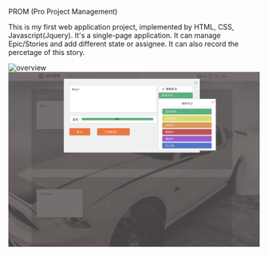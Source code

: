 PROM (Pro Project Management)


This is my first web application project, implemented by HTML, CSS, Javascript(Jquery). It's a single-page application.
It can manage Epic/Stories and add different state or assignee. It can also record the percetage of this story.

![overview](https://github.com/helloyiyi/prom/blob/master/Screen%20Shot%202019-03-10%20at%203.45.11%20PM.png)
![edit story](https://github.com/helloyiyi/prom/blob/master/Screen%20Shot%202019-03-10%20at%203.44.50%20PM.png)
